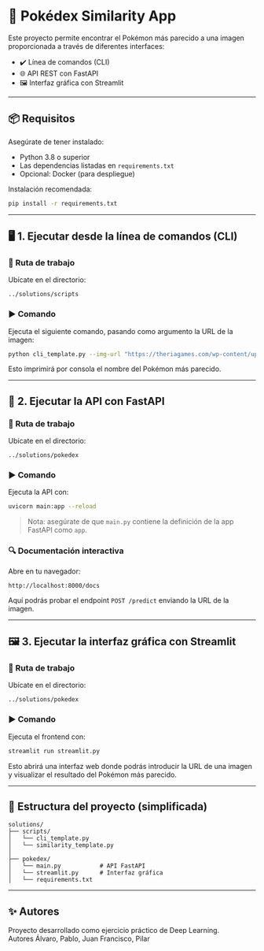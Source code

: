 
# 🧠 Pokédex Similarity App

Este proyecto permite encontrar el Pokémon más parecido a una imagen proporcionada a través de diferentes interfaces:

- ✔️ Línea de comandos (CLI)
- 🌐 API REST con FastAPI
- 🖼️ Interfaz gráfica con Streamlit

---

## 📦 Requisitos

Asegúrate de tener instalado:

- Python 3.8 o superior
- Las dependencias listadas en `requirements.txt`
- Opcional: Docker (para despliegue)

Instalación recomendada:

```bash
pip install -r requirements.txt
```

---

## 🖥️ 1. Ejecutar desde la línea de comandos (CLI)

### 📌 Ruta de trabajo

Ubícate en el directorio:

```
../solutions/scripts
```

### ▶️ Comando

Ejecuta el siguiente comando, pasando como argumento la URL de la imagen:

```bash
python cli_template.py --img-url "https://theriagames.com/wp-content/uploads/2025/04/POKEMON-GO-charmander-1020x1024.png"
```

Esto imprimirá por consola el nombre del Pokémon más parecido.

---

## 🚀 2. Ejecutar la API con FastAPI

### 📌 Ruta de trabajo

Ubícate en el directorio:

```
../solutions/pokedex
```

### ▶️ Comando

Ejecuta la API con:

```bash
uvicorn main:app --reload
```

> Nota: asegúrate de que `main.py` contiene la definición de la app FastAPI como `app`.

### 🔍 Documentación interactiva

Abre en tu navegador:

```
http://localhost:8000/docs
```

Aquí podrás probar el endpoint `POST /predict` enviando la URL de la imagen.

---

## 🖼️ 3. Ejecutar la interfaz gráfica con Streamlit

### 📌 Ruta de trabajo

Ubícate en el directorio:

```
../solutions/pokedex
```

### ▶️ Comando

Ejecuta el frontend con:

```bash
streamlit run streamlit.py
```

Esto abrirá una interfaz web donde podrás introducir la URL de una imagen y visualizar el resultado del Pokémon más parecido.

---

## 📂 Estructura del proyecto (simplificada)

```
solutions/
├── scripts/
│   └── cli_template.py
│   └── similarity_template.py
│
├── pokedex/
│   └── main.py           # API FastAPI
│   └── streamlit.py      # Interfaz gráfica
│   └── requirements.txt
```

---

## ✨ Autores

Proyecto desarrollado como ejercicio práctico de Deep Learning.  
Autores Álvaro, Pablo, Juan Francisco, Pilar
